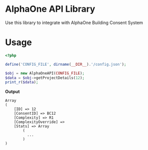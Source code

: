 # AlphaOne API Library
 Use this library to integrate with AlphaOne Building Consent System

# Usage
```php
<?php

define('CONFIG_FILE', dirname(__DIR__).'/config.json');

$obj = new AlphaOneAPI(CONFIG_FILE);
$data = $obj->getProjectDetails(12);
print_r($data);

```

**Output**
```text
Array
(
    [ID] => 12
    [ConsentID] => BC12
    [Complexity] => R1
    [ComplexityOverride] => 
    [Stats] => Array
        (
          ...
        )
)
```